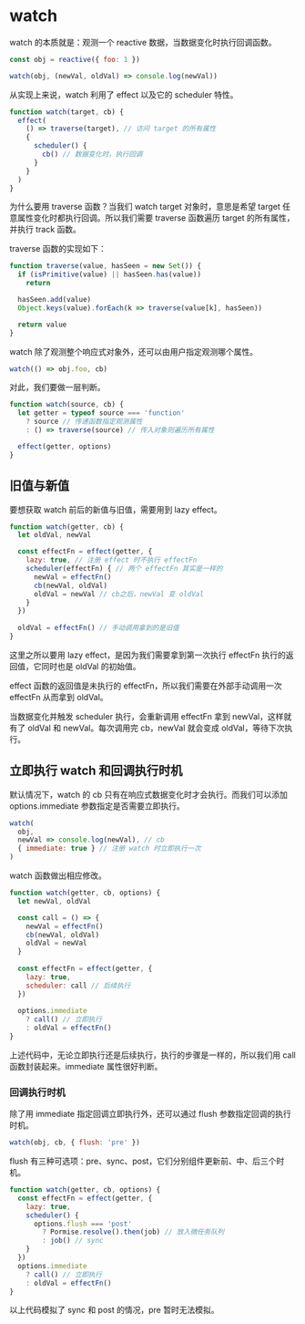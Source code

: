 # watch

watch 的本质就是：观测一个 reactive 数据，当数据变化时执行回调函数。

```javascript
const obj = reactive({ foo: 1 })

watch(obj, (newVal, oldVal) => console.log(newVal))
```

从实现上来说，watch 利用了 effect 以及它的 scheduler 特性。

```javascript
function watch(target, cb) {
  effect(
    () => traverse(target), // 访问 target 的所有属性
    {
      scheduler() {
        cb() // 数据变化时，执行回调
      }
    }
  )
}
```

为什么要用 traverse 函数？当我们 watch target 对象时，意思是希望 target 任意属性变化时都执行回调。所以我们需要 traverse 函数遍历 target 的所有属性，并执行 track 函数。

traverse 函数的实现如下：

```javascript
function traverse(value, hasSeen = new Set()) {
  if (isPrimitive(value) || hasSeen.has(value))
    return

  hasSeen.add(value)
  Object.keys(value).forEach(k => traverse(value[k], hasSeen))

  return value
}
```

watch 除了观测整个响应式对象外，还可以由用户指定观测哪个属性。

```javascript
watch(() => obj.foo, cb)
```

对此，我们要做一层判断。

```javascript
function watch(source, cb) {
  let getter = typeof source === 'function'
    ? source // 传递函数指定观测属性
    : () => traverse(source) // 传入对象则遍历所有属性

  effect(getter, options)
}
```

## 旧值与新值

要想获取 watch 前后的新值与旧值，需要用到 lazy effect。

```javascript
function watch(getter, cb) {
  let oldVal, newVal

  const effectFn = effect(getter, {
    lazy: true, // 注册 effect 时不执行 effectFn
    scheduler(effectFn) { // 两个 effectFn 其实是一样的
      newVal = effectFn()
      cb(newVal, oldVal)
      oldVal = newVal // cb之后，newVal 变 oldVal
    }
  })
  
  oldVal = effectFn() // 手动调用拿到的是旧值
}
```

这里之所以要用 lazy effect，是因为我们需要拿到第一次执行 effectFn 执行的返回值，它同时也是 oldVal 的初始值。

effect 函数的返回值是未执行的 effectFn，所以我们需要在外部手动调用一次 effectFn 从而拿到 oldVal。

当数据变化并触发 scheduler 执行，会重新调用 effectFn 拿到 newVal，这样就有了 oldVal 和 newVal。每次调用完 cb，newVal 就会变成 oldVal，等待下次执行。

## 立即执行 watch 和回调执行时机

默认情况下，watch 的 cb 只有在响应式数据变化时才会执行。而我们可以添加 options.immediate 参数指定是否需要立即执行。

```javascript
watch(
  obj,
  newVal => console.log(newVal), // cb
  { immediate: true } // 注册 watch 时立即执行一次
)
```

watch 函数做出相应修改。

```javascript
function watch(getter, cb, options) {
  let newVal, oldVal

  const call = () => {
    newVal = effectFn()
    cb(newVal, oldVal)
    oldVal = newVal
  }
  
  const effectFn = effect(getter, {
    lazy: true,
    scheduler: call // 后续执行
  })
  
  options.immediate
    ? call() // 立即执行
    : oldVal = effectFn()
}
```

上述代码中，无论立即执行还是后续执行，执行的步骤是一样的，所以我们用 call 函数封装起来。immediate 属性很好判断。

### 回调执行时机

除了用 immediate 指定回调立即执行外，还可以通过 flush 参数指定回调的执行时机。

```javascript
watch(obj, cb, { flush: 'pre' })
```

flush 有三种可选项：pre、sync、post，它们分别组件更新前、中、后三个时机。

```javascript
function watch(getter, cb, options) {
  const effectFn = effect(getter, {
    lazy: true,
    scheduler() {
      options.flush === 'post'
        ? Pormise.resolve().then(job) // 放入微任务队列
        : job() // sync
    }
  })
  options.immediate
    ? call() // 立即执行
    : oldVal = effectFn()
}
```

以上代码模拟了 sync 和 post 的情况，pre 暂时无法模拟。